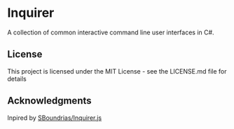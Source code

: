 # Inquirer

A collection of common interactive command line user interfaces in C#.

## License

This project is licensed under the MIT License - see the LICENSE.md file for details


## Acknowledgments

Inpired by [SBoundrias/Inquirer.js](https://github.com/SBoudrias/Inquirer.js/)
